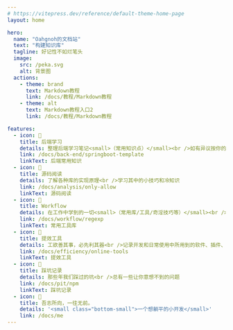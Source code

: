```yaml
---
# https://vitepress.dev/reference/default-theme-home-page
layout: home

hero:
  name: "Oahgnoh的文档站"
  text: "构建知识库"
  tagline: 好记性不如烂笔头
  image:
    src: /peka.svg
    alt: 背景图
  actions:
    - theme: brand
      text: Markdown教程
      link: /docs/教程/Markdown教程
    - theme: alt
      text: Markdown教程入口2
      link: /docs/教程/Markdown教程

features:
  - icon: 🐼
    title: 后端学习
    details: 整理后端学习笔记<small>（常用知识点）</small><br />如有异议按你的理解为主，不接受反驳
    link: /docs/back-end/springboot-template
    linkText: 后端常用知识
  - icon: 🧃
    title: 源码阅读
    details: 了解各种库的实现原理<br />学习其中的小技巧和冷知识
    link: /docs/analysis/only-allow
    linkText: 源码阅读
  - icon: 🍉
    title: Workflow
    details: 在工作中学到的一切<small>（常用库/工具/奇淫技巧等）</small><br />配合 CV 大法来更好的摸鱼
    link: /docs/workflow/regexp
    linkText: 常用工具库
  - icon: 🫛
    title: 提效工具
    details: 工欲善其事，必先利其器<br />记录开发和日常使用中所用到的软件、插件、扩展等
    link: /docs/efficiency/online-tools
    linkText: 提效工具
  - icon: 🥑
    title: 踩坑记录
    details: 那些年我们踩过的坑<br />总有一些让你意想不到的问题
    link: /docs/pit/npm
    linkText: 踩坑记录
  - icon: 💯
    title: 吾志所向，一往无前。
    details: '<small class="bottom-small">一个想躺平的小开发</small>'
    link: /docs/me
---
```



